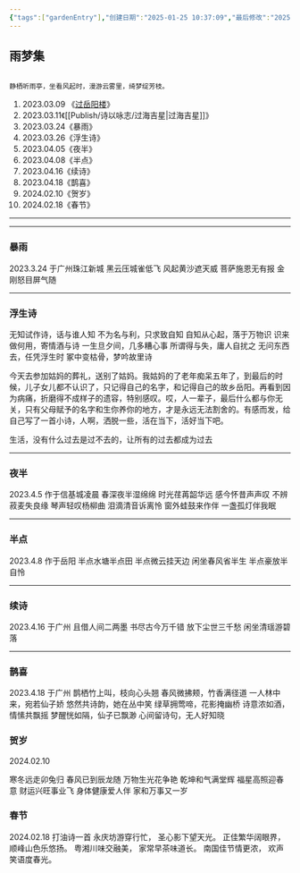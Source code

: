 ```yaml
---
{"tags":["gardenEntry"],"创建日期":"2025-01-25 10:37:09","最后修改":"2025-01-25 09:34:04","dg-home":true,"dg-publish":true,"permalink":"/Publish/诗以咏志/雨梦集/","dgPassFrontmatter":true,"created":"2025-01-25T16:39:31.376+08:00","updated":"2025-01-25T21:34:05.822+08:00"}
---
```



## 雨梦集

```ad-info

静栖听雨亭，坐看风起时，漫游云雾里，绮梦绽芳枝。
```

1. 2023.03.09 《[过岳阳楼](过岳阳楼.md)》
2. 2023.03.11《[[Publish/诗以咏志/过海吉星\|过海吉星]]》
3. 2023.03.24《暴雨》
4. 2023.03.26《浮生诗》
5. 2023.04.05《夜半》
6. 2023.04.08《半点》
7. 2023.04.16《续诗》
8. 2023.04.18《鹊喜》
9. 2024.02.10《贺岁》
10. 2024.02.18《春节》

---

---

### 暴雨

2023.3.24 于广州珠江新城
黑云压城雀低飞
风起黄沙遮天威
菩萨施恩无有报
金刚怒目屏气随

---

### 浮生诗

无知试作诗，话与谁人知
不为名与利，只求致自知
自知从心起，落于万物识
识来做何用，寄情酒与诗
一生旦夕间，几多糟心事
所谓得与失，庸人自扰之
无问东西去，任凭浮生时
冢中变枯骨，梦吟故里诗

今天去参加姑妈的葬礼，送别了姑妈。我姑妈的了老年痴呆五年了，到最后的时候，儿子女儿都不认识了，只记得自己的名字，和记得自己的故乡岳阳。再看到因为病痛，折磨得不成样子的遗容，特别感叹。哎，人一辈子，最后什么都与你无关，只有父母赋予的名字和生你养你的地方，才是永远无法割舍的。有感而发，给自己写了一首小诗，人啊，洒脱一些，活在当下，活好当下吧。

生活，没有什么过去是过不去的，让所有的过去都成为过去

---

### 夜半

2023.4.5 作于信基城凌晨
春深夜半湿绵绵
时光荏苒韶华远
感今怀昔声声叹
不辨菽麦失良缘
琴声轻叹杨柳曲
泪滴清音诉离怜
窗外蛙鼓来作伴
一盏孤灯伴我眠

---

### 半点

2023.4.8 作于岳阳
半点水塘半点田
半点微云挂天边
闲坐春风省半生
半点豪放半自怜

---

### 续诗

2023.4.16 于广州
且借人间二两墨
书尽古今万千错
放下尘世三千愁
闲坐清瑶游碧落

---

### 鹊喜

2023.4.18 于广州
鹊栖竹上叫，枝向心头翘
春风微拂颊，竹香满径道
一人林中来，宛若仙子娇
悠然共诗韵，她在丛中笑
绿草拥莺啼，花影掩幽桥
诗意浓如酒，情愫共飘摇
梦醒恍如隔，仙子已飘渺
心间留诗句，无人好知晓

### 贺岁

2024.02.10

寒冬远走卯兔归
春风已到辰龙随
万物生光花争艳
乾坤和气满堂辉
福星高照迎春意
财运兴旺事业飞
身体健康爱人伴
家和万事又一岁

### 春节

2024.02.18 打油诗一首
永庆坊游穿行忙，
圣心影下望天光。
正佳繁华阔眼界，
顺峰山色乐悠扬。
粤湘川味交融美，
家常早茶味道长。
南国佳节情更浓，
欢声笑语度春光。
